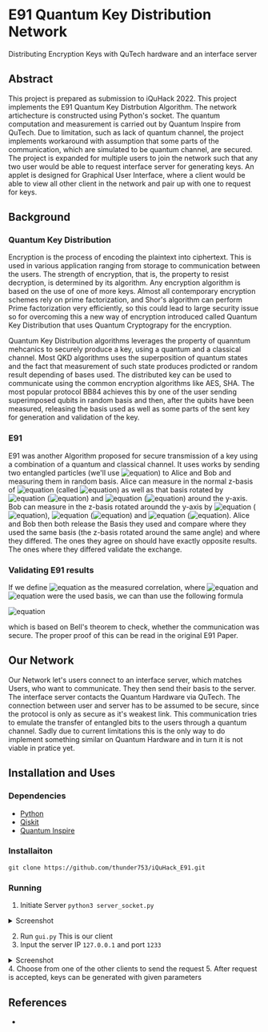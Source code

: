 # E91 Quantum Key Distribution Network
Distributing Encryption Keys with QuTech hardware and an interface server

## Abstract 
This project is prepared as submission to iQuHack 2022. This project implements the E91 Quantum Key Distrbution Algorithm. The network artichecture is constructed using Python's socket. The quantum computation and measurement is carried out by Quantum Inspire from QuTech. Due to limitation, such as lack of quantum channel, the project implements workaround with assumption that some parts of the communication, which are simulated to be quantum channel, are secured. The project is expanded for multiple users to join the network such that any two user would be able to request interface server for generating keys. An applet is designed for Graphical User Interface, where a client would be able to view all other client in the network and pair up with one to request for keys.

## Background

### Quantum Key Distribution

Encryption is the process of encoding the plaintext into ciphertext. This is used in various application ranging from storage to communication between the users. The strength of encryption, that is, the property to resist decryption, is determined by its algorithm. Any encryption algorithm is based on the use of one of more keys. Almost all contemporary encryption schemes rely on prime factorization, and Shor's algorithm can perform Prime factorization very efficiently, so this could lead to large security issue so for overcoming this a new way of encryption introduced called Quantum Key Distribution that uses Quantum Cryptograpy for the  encryption. 

Quantum Key Distribution algorithms leverages the property of quanntum mehcanics to securely produce a key, using a quantum and a classical channel. Most QKD algorithms uses the superposition of quantum states and the fact that measurement of such state produces prodicted or random result depending of bases used. The distributed key can be used to communicate using the common encryption algorithms like AES, SHA. The most popular protocol BB84 achieves this by one of the user sending superimposed qubits in random basis and then, after the qubits have been measured, releasing the basis used as well as some parts of the sent key for generation and validation of the key.

### E91
E91 was another Algorithm proposed for secure transmission of a key using a combination of a quantum and classical channel.
It uses works by sending two entangled particles (we'll use ![equation](https://latex.codecogs.com/svg.image?%5Cinline%20%7C%5Cpsi%5Crangle=%5Cfrac%7B1%7D%7B%5Csqrt%7B2%7D%7D(%7C01%5Crangle&plus;%7C10%5Crangle))) 
to Alice and Bob and measuring them in random basis. Alice can measure in the normal z-basis of ![equation](https://latex.codecogs.com/svg.image?%5Cinline%20%5C%7B%7C0%5Crangle,%20%7C1%5Crangle%5C%7D) 
(called ![equation](https://latex.codecogs.com/svg.image?%5Cinline%20a_1)) as well as that basis rotated by ![equation](https://latex.codecogs.com/svg.image?%5Cinline%20%5Cfrac%7B1%7D%7B4%7D%5Cpi) (![equation](https://latex.codecogs.com/svg.image?%5Cinline%20a_2)) and ![equation](https://latex.codecogs.com/svg.image?%5Cinline%20%5Cfrac%7B1%7D%7B2%7D%5Cpi) (![equation](https://latex.codecogs.com/svg.image?%5Cinline%20a_3)) around the y-axis. 
Bob can measure in the z-basis rotated aroundd the y-axis by ![equation](https://latex.codecogs.com/svg.image?%5Cinline%20%5Cfrac%7B1%7D%7B4%7D%5Cpi) (![equation](https://latex.codecogs.com/svg.image?%5Cinline%20b_1)), ![equation](https://latex.codecogs.com/svg.image?%5Cinline%20%5Cfrac%7B1%7D%7B2%7D%5Cpi) (![equation](https://latex.codecogs.com/svg.image?%5Cinline%20b_2)) 
and ![equation](https://latex.codecogs.com/svg.image?%5Cinline%20%5Cfrac%7B3%7D%7B4%7D%5Cpi) (![equation](https://latex.codecogs.com/svg.image?%5Cinline%20b_3)).
Alice and Bob then both release the Basis they used and compare where they used the same basis (the z-basis rotated 
around the same angle) and where they differed. The ones they agree on should have exactly opposite results. The ones
 where they differed validate the exchange.

### Validating E91 results
If we define ![equation](https://latex.codecogs.com/svg.image?%5Cinline%20E(a_i,%20a_j)) as the measured 
correlation, where ![equation](https://latex.codecogs.com/svg.image?%5Cinline%20a_i) and ![equation](https://latex.codecogs.com/svg.image?%5Cinline%20a_j) were the used basis, we can than use the following formula

![equation](https://latex.codecogs.com/svg.image?%5Cinline%20-2%5Csqrt%7B2%7D%5Cstackrel%7B?%7D%7B=%7DE(a_1,%20b_1)-E(a_1,b_3)&plus;E(a_3,b_1)&plus;E(a_3,b_3))

which is based on Bell's theorem to check, whether the communication was secure. The proper proof of this can be read in the original E91 Paper.

## Our Network
Our Network let's users connect to an interface server, which matches Users, who want to communicate. They then send their basis to the server. The interface server contacts the Quantum Hardware via QuTech. The connection between user and server has to be assumed to be secure, since the protocol is only as secure as it's weakest link. This communication tries to emulate the transfer of entangled bits to the users through a quantum channel. Sadly due to current limitations this is the only way to do implement something similar on Quantum Hardware and in turn it is not viable in pratice yet.

## Installation and Uses

### Dependencies 
- [Python](https://www.python.org/downloads/)
- [Qiskit](https://qiskit.org/)
- [Quantum Inspire](https://github.com/QuTech-Delft/quantuminspire#installation)

### Installaiton 
`git clone https://github.com/thunder753/iQuHack_E91.git`

### Running

1. Initiate Server
```python3 server_socket.py```

<details><summary>Screenshot</summary>
<p>

![gui](https://user-images.githubusercontent.com/55018955/151708177-01a280ca-e866-460c-bc40-590c5ccfa216.png)



</p>
</details>

2. Run `gui.py` This is our client
3. Input the server IP `127.0.0.1` and port `1233`
<details><summary>Screenshot</summary>
<p>

![Screenshot_6153](https://user-images.githubusercontent.com/55018955/151708502-2a3973e5-7d30-44c8-849f-1ced56e3ac0d.png)




</p>
</details>
4. Choose from one of the other clients to send the request
5. After request is accepted, keys can be generated with given parameters

## References

- 
